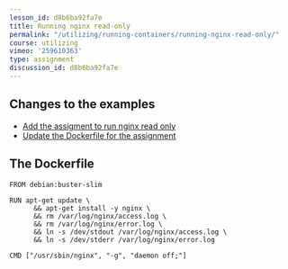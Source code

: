 ```yaml
---
lesson_id: d8b6ba92fa7e
title: Running nginx read-only
permalink: "/utilizing/running-containers/running-nginx-read-only/"
course: utilizing
vimeo: '259610363'
type: assignment
discussion_id: d8b6ba92fa7e
---
```


## Changes to the examples
* [Add the assigment to run nginx read only](https://github.com/learndocker/docker_examples/commit/25cae6a)
* [Update the Dockerfile for the assignment](https://github.com/learndocker/docker_examples/commit/33d2958)

## The Dockerfile
```
FROM debian:buster-slim

RUN apt-get update \
      && apt-get install -y nginx \
      && rm /var/log/nginx/access.log \
      && rm /var/log/nginx/error.log \
      && ln -s /dev/stdout /var/log/nginx/access.log \
      && ln -s /dev/stderr /var/log/nginx/error.log

CMD ["/usr/sbin/nginx", "-g", "daemon off;"]
```
